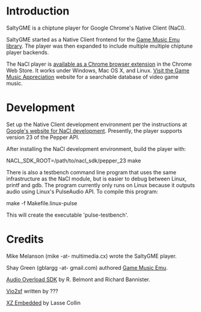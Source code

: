 # Introduction
SaltyGME is a chiptune player for Google Chrome's Native Client (NaCl).

SaltyGME started as a Native Client frontend for the
[Game Music Emu library](http://www.slack.net/~ant/libs/audio.html). The 
player was then expanded to include multiple multiple chiptune
player backends.

The NaCl player is [available as a Chrome browser extension](https://chrome.google.com/webstore/detail/leooadmebmmjogbfhdcbfldndllfkhpg) in the Chrome Web Store.
It works under Windows, Mac OS X, and Linux. [Visit the Game Music Appreciation](http://gamemusic.multimedia.cx/)
website for a searchable database of video game music.

# Development
Set up the Native Client development environment per the instructions at
[Google's website for NaCl development](https://developers.google.com/native-client/).
Presently, the player supports version 23 of the Pepper API.

After installing the NaCl development environment, build the player with:

NACL_SDK_ROOT=/path/to/nacl_sdk/pepper_23 make

There is also a testbench command line program that uses the same infrastructure
as the NaCl module, but is easier to debug between Linux, printf and gdb. The
program currently only runs on Linux because it outputs audio using Linux's
PulseAudio API. To compile this program:

make -f Makefile.linux-pulse

This will create the executable 'pulse-testbench'.

# Credits
Mike Melanson (mike -at- multimedia.cx) wrote the SaltyGME player.

Shay Green (gblargg -at- gmail.com) authored [Game Music Emu](http://www.slack.net/~ant/libs/audio.html).

[Audio Overload SDK](http://rbelmont.mameworld.info/?page_id=221) by R. Belmont and Richard Bannister.

[Vio2sf](http://www.zophar.net/utilities/2sf/vio2sf.html) written by ???

[XZ Embedded](http://tukaani.org/xz/embedded.html) by Lasse Collin
